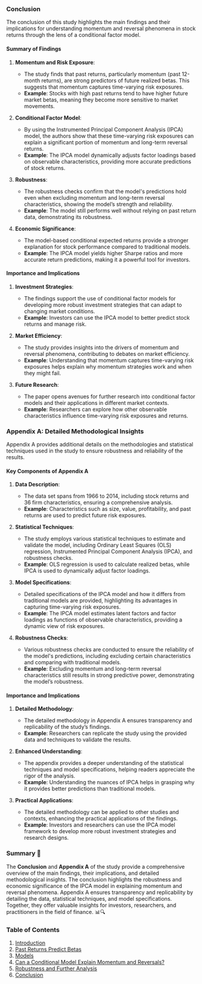 ### Conclusion

The conclusion of this study highlights the main findings and their implications for understanding momentum and reversal phenomena in stock returns through the lens of a conditional factor model.

#### Summary of Findings

1. **Momentum and Risk Exposure**:
   - The study finds that past returns, particularly momentum (past 12-month returns), are strong predictors of future realized betas. This suggests that momentum captures time-varying risk exposures.
   - **Example**: Stocks with high past returns tend to have higher future market betas, meaning they become more sensitive to market movements.

2. **Conditional Factor Model**:
   - By using the Instrumented Principal Component Analysis (IPCA) model, the authors show that these time-varying risk exposures can explain a significant portion of momentum and long-term reversal returns.
   - **Example**: The IPCA model dynamically adjusts factor loadings based on observable characteristics, providing more accurate predictions of stock returns.

3. **Robustness**:
   - The robustness checks confirm that the model's predictions hold even when excluding momentum and long-term reversal characteristics, showing the model’s strength and reliability.
   - **Example**: The model still performs well without relying on past return data, demonstrating its robustness.

4. **Economic Significance**:
   - The model-based conditional expected returns provide a stronger explanation for stock performance compared to traditional models.
   - **Example**: The IPCA model yields higher Sharpe ratios and more accurate return predictions, making it a powerful tool for investors.

#### Importance and Implications

1. **Investment Strategies**:
   - The findings support the use of conditional factor models for developing more robust investment strategies that can adapt to changing market conditions.
   - **Example**: Investors can use the IPCA model to better predict stock returns and manage risk.

2. **Market Efficiency**:
   - The study provides insights into the drivers of momentum and reversal phenomena, contributing to debates on market efficiency.
   - **Example**: Understanding that momentum captures time-varying risk exposures helps explain why momentum strategies work and when they might fail.

3. **Future Research**:
   - The paper opens avenues for further research into conditional factor models and their applications in different market contexts.
   - **Example**: Researchers can explore how other observable characteristics influence time-varying risk exposures and returns.

### Appendix A: Detailed Methodological Insights

Appendix A provides additional details on the methodologies and statistical techniques used in the study to ensure robustness and reliability of the results.

#### Key Components of Appendix A

1. **Data Description**:
   - The data set spans from 1966 to 2014, including stock returns and 36 firm characteristics, ensuring a comprehensive analysis.
   - **Example**: Characteristics such as size, value, profitability, and past returns are used to predict future risk exposures.

2. **Statistical Techniques**:
   - The study employs various statistical techniques to estimate and validate the model, including Ordinary Least Squares (OLS) regression, Instrumented Principal Component Analysis (IPCA), and robustness checks.
   - **Example**: OLS regression is used to calculate realized betas, while IPCA is used to dynamically adjust factor loadings.

3. **Model Specifications**:
   - Detailed specifications of the IPCA model and how it differs from traditional models are provided, highlighting its advantages in capturing time-varying risk exposures.
   - **Example**: The IPCA model estimates latent factors and factor loadings as functions of observable characteristics, providing a dynamic view of risk exposures.

4. **Robustness Checks**:
   - Various robustness checks are conducted to ensure the reliability of the model's predictions, including excluding certain characteristics and comparing with traditional models.
   - **Example**: Excluding momentum and long-term reversal characteristics still results in strong predictive power, demonstrating the model’s robustness.

#### Importance and Implications

1. **Detailed Methodology**:
   - The detailed methodology in Appendix A ensures transparency and replicability of the study’s findings.
   - **Example**: Researchers can replicate the study using the provided data and techniques to validate the results.

2. **Enhanced Understanding**:
   - The appendix provides a deeper understanding of the statistical techniques and model specifications, helping readers appreciate the rigor of the analysis.
   - **Example**: Understanding the nuances of IPCA helps in grasping why it provides better predictions than traditional models.

3. **Practical Applications**:
   - The detailed methodology can be applied to other studies and contexts, enhancing the practical applications of the findings.
   - **Example**: Investors and researchers can use the IPCA model framework to develop more robust investment strategies and research designs.

### Summary 🌟

The **Conclusion** and **Appendix A** of the study provide a comprehensive overview of the main findings, their implications, and detailed methodological insights. The conclusion highlights the robustness and economic significance of the IPCA model in explaining momentum and reversal phenomena. Appendix A ensures transparency and replicability by detailing the data, statistical techniques, and model specifications. Together, they offer valuable insights for investors, researchers, and practitioners in the field of finance. 📊🔍

### Table of Contents

1. [Introduction](https://github.com/aditya-saxena-7/my-2-cents-on-using-IPCA-for-momentum-and-reversal/blob/main/Introduction.md)
2. [Past Returns Predict Betas](https://github.com/aditya-saxena-7/my-2-cents-on-using-IPCA-for-momentum-and-reversal/blob/main/Past%20Returns%20Predict%20Betas.md)
3. [Models](https://github.com/aditya-saxena-7/my-2-cents-on-using-IPCA-for-momentum-and-reversal/blob/main/Models.md)
4. [Can a Conditional Model Explain Momentum and Reversals?](https://github.com/aditya-saxena-7/my-2-cents-on-using-IPCA-for-momentum-and-reversal/blob/main/Can%20a%20Conditional%20Model%20Explain%20Momentum%20and%20Reversals%3F.md)
5. [Robustness and Further Analysis](https://github.com/aditya-saxena-7/my-2-cents-on-using-IPCA-for-momentum-and-reversal/blob/main/Robustness%20and%20Further%20Analysis.md)
6. [Conclusion](https://github.com/aditya-saxena-7/my-2-cents-on-using-IPCA-for-momentum-and-reversal/blob/main/Conclusion.md)
